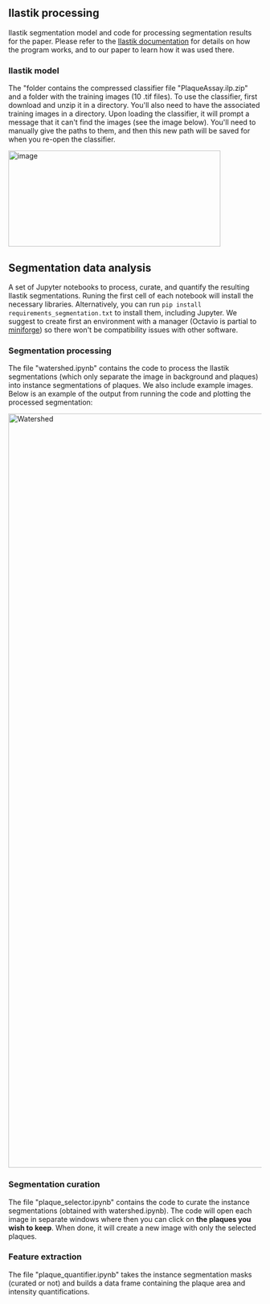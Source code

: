## Ilastik processing
Ilastik segmentation model and code for processing segmentation results for the paper. Please refer to the [Ilastik documentation](https://www.ilastik.org/) for details on how the program works, and to our paper to learn how it was used there.

### Ilastik model
The "folder contains the compressed classifier file "PlaqueAssay.ilp.zip" and a folder with the training images (10 .tif files). To use the classifier, first download and unzip it in a directory. You'll also need to have the associated training images in a directory. Upon loading the classifier, it will prompt a message that it can't find the images (see the image below). You'll need to manually give the paths to them, and then this new path will be saved for when you re-open the classifier.

<img width="422" height="191" alt="image" src="https://github.com/user-attachments/assets/304c421a-0cb0-47dc-a628-7c75b2779e30" />

## Segmentation data analysis
A set of Jupyter notebooks to process, curate, and quantify the resulting Ilastik segmentations. Runing the first cell of each notebook will install the necessary libraries. Alternatively, you can run `pip install requirements_segmentation.txt` to install them, including Jupyter. We suggest to create first an environment with a manager (Octavio is partial to [miniforge](https://github.com/conda-forge/miniforge)) so there won't be compatibility issues with other software.

### Segmentation processing
The file "watershed.ipynb" contains the code to process the Ilastik segmentations (which only separate the image in background and plaques) into instance segmentations of plaques. We also include example images. Below is an example of the output from running the code and plotting the processed segmentation:

<img width="2100" height="1500" alt="Watershed" src="https://github.com/user-attachments/assets/b8cf0743-8531-4260-bfa3-726f7b051f86" />

### Segmentation curation

The file "plaque_selector.ipynb" contains the code to curate the instance segmentations (obtained with watershed.ipynb). The code will open each image in separate windows where then you can click on **the plaques you wish to keep**. When done, it will create a new image with only the selected plaques.

### Feature extraction 

The file "plaque_quantifier.ipynb" takes the instance segmentation masks (curated or not) and builds a data frame containing the plaque area and intensity quantifications.
